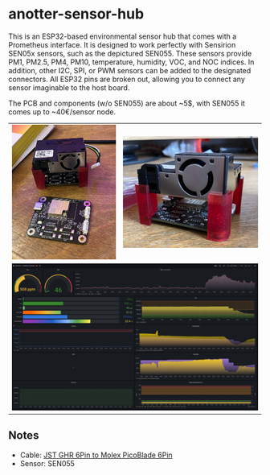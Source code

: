 # anotter-sensor-hub

This is an ESP32-based environmental sensor hub that comes with a Prometheus interface. It is designed to work perfectly with Sensirion SEN05x sensors, such as the depictured SEN055. These sensors provide PM1, PM2.5, PM4, PM10, temperature, humidity, VOC, and NOC indices. In addition, other I2C, SPI, or PWM sensors can be added to the designated connectors. All ESP32 pins are broken out, allowing you to connect any sensor imaginable to the host board.

The PCB and components (w/o SEN055) are about ~5$, with SEN055 it comes up to ~40€/sensor node. 

<table>
  <tbody>
    <tr>
      <td>
        <img src="/sen01.jpg"/>
      </td>
      <td>
        <img src="/sen02.jpg"/>
      </td>
    </tr>
    <tr>
      <td colspan="2">
        <img src="grafana.png"/>
      </td>
    </tr>
  </tbody>
</table>

## Notes

 - Cable: [JST GHR 6Pin to Molex PicoBlade 6Pin](https://www.ebay.de/itm/183753208063)
 - Sensor: SEN055
